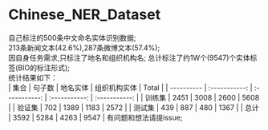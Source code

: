 # Chinese_NER_Dataset
自己标注的500条中文命名实体识别数据;   
213条新闻文本(42.6%),287条微博文本(57.4%);    
因自身任务需求,只标注了地名和组织机构名;
总计标注了约1W个(9547)个实体标签(BIO的标注形式);  
统计结果如下：    
| 集合      | 句子数     | 地名实体     | 组织机构实体     | Total     |
| ---------- | :-----------:  | :-----------: | :-----------: | :-----------: |
| 训练集      | 2451     | 3008     | 2600     | 5608     |
| 验证集      | 702     | 1389     | 1183     | 2572     |
| 测试集      | 439     | 887     | 480     | 1367    |
| 总计      | 3592     | 5284     | 4263     | 9547     |
有问题和想法请提issue;  
